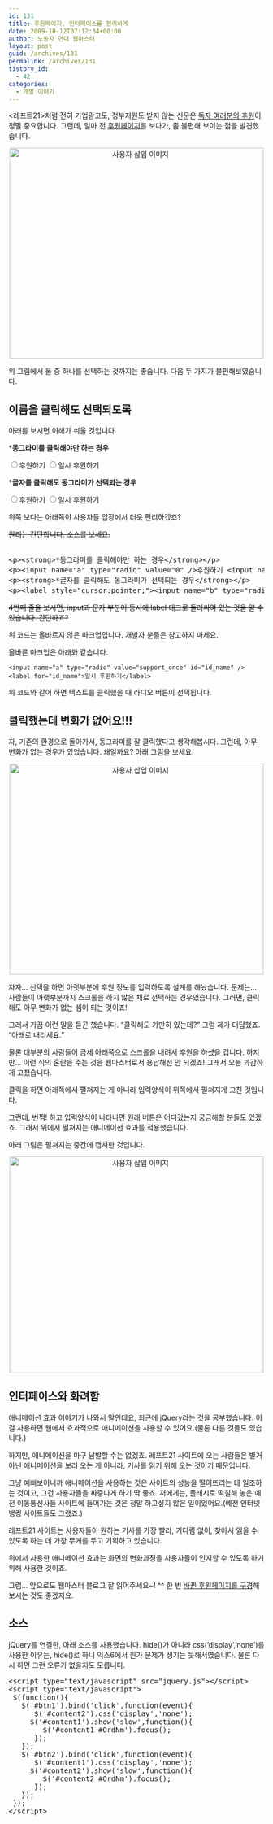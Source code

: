 ```yaml
---
id: 131
title: 후원페이지, 인터페이스를 편리하게
date: 2009-10-12T07:12:34+00:00
author: 노동자 연대 웹마스터
layout: post
guid: /archives/131
permalink: /archives/131
tistory_id:
  - 42
categories:
  - 개발 이야기
---
```

&lt;레프트21>처럼 전혀 기업광고도, 정부지원도 받지 않는 신문은 <a target="_blank" href="http://wspaper.org/B_support.php?from=webmasterBlog">독자 여러분의 후원</a>이 정말 중요합니다. 그런데, 얼마 전 <a target="_blank" href="http://wspaper.org/B_support.php?from=webmasterBlog">후원페이지</a>를 보다가, 좀 불편해 보이는 점을 발견했습니다.

<div class="imageblock center" style="text-align: center; clear: both;">
  <img src="/attach/3/cfile23.uf.1262AD4A4D0847211D8A3B.png" alt="사용자 삽입 이미지" height="415" width="500" />
</div>



위 그림에서 둘 중 하나를 선택하는 것까지는 좋습니다. 다음 두 가지가 불편해보였습니다.

## 이름을 클릭해도 선택되도록

아래를 보시면 이해가 쉬울 것입니다.

***동그라미를 클릭해야만 하는 경우**

<input name="a" type="radio" value="0" />후원하기 <input name="b" type="radio" value="0" />일시 후원하기

***글자를 클릭해도 동그라미가 선택되는 경우**

<label style="cursor:pointer;"><input name="a" type="radio" value="0" />후원하기</label> <label style="cursor:pointer;"><input name="b" type="radio" value="0" />일시 후원하기</label>

위쪽 보다는 아래쪽이 사용자들 입장에서 더욱 편리하겠죠?

<s>원리는 간단합니다. 소스를 보세요.</s>

<pre title="code" class="brush: xhtml;"><!--이 코드는 마크업에 맞지 않는 코드이니 참고하지 마시고 아래쪽 코드를 참고하세요.-->
&lt;p&gt;&lt;strong&gt;*동그라미를 클릭해야만 하는 경우&lt;/strong&gt;&lt;/p&gt;
&lt;p&gt;&lt;input name="a" type="radio" value="0" /&gt;후원하기 &lt;input name="a" type="radio" value="0" /&gt;일시 후원하기&lt;/p&gt;
&lt;p&gt;&lt;strong&gt;*글자를 클릭해도 동그라미가 선택되는 경우&lt;/strong&gt;&lt;/p&gt;
&lt;p&gt;&lt;label style="cursor:pointer;"&gt;&lt;input name="b" type="radio" value="0" /&gt;후원하기&lt;/label&gt; &lt;label style="cursor:pointer;"&gt;&lt;input name="b" type="radio" value="0" /&gt;일시 후원하기&lt;/label&gt;&lt;/p&gt;</pre>

<s>4번째 줄을 보시면, input과 문자 부분이 동시에 label 태그로 둘러싸여 있는 것을 알 수 있습니다. 간단하죠?</s>

위 코드는 올바르지 않은 마크업입니다. 개발자 분들은 참고하지 마세요.

올바른 마크업은 아래와 같습니다.

<pre class="hljs"><code class="">&lt;input name="a" type="radio" value="support_once" id="id_name" /&gt;&lt;label for="id_name"&gt;일시 후원하기&lt;/label&gt;</code></pre>

위 코드와 같이 하면 텍스트를 클릭했을 때 라디오 버튼이 선택됩니다.

## 클릭했는데 변화가 없어요!!!

자, 기존의 환경으로 돌아가서, 동그라미를 잘 클릭했다고 생각해봅시다. 그런데, 아무 변화가 없는 경우가 있었습니다. 왜일까요? 아래 그림을 보세요.

<div class="imageblock center" style="text-align: center; clear: both;">
  <img src="/attach/3/cfile23.uf.1262AD4A4D0847211D8A3B.png" alt="사용자 삽입 이미지" height="415" width="500" />
</div>



자자&#8230; 선택을 하면 아랫부분에 후원 정보를 입력하도록 설계를 해놨습니다. 문제는&#8230; 사람들이 아랫부분까지 스크롤을 하지 않은 채로 선택하는 경우였습니다. 그러면, 클릭해도 아무 변화가 없는 셈이 되는 것이죠!

그래서 가끔 이런 말을 듣곤 했습니다. “클릭해도 가만히 있는데?” 그럼 제가 대답했죠. “아래로 내리세요.”

물론 대부분의 사람들이 금세 아래쪽으로 스크롤을 내려서 후원을 하셨을 겁니다. 하지만&#8230; 이런 식의 혼란을 주는 것을 웹마스터로서 용납해선 안 되겠죠! 그래서 오늘 과감하게 고쳤습니다.

클릭을 하면 아래쪽에서 펼쳐지는 게 아니라 입력양식이 위쪽에서 펼쳐지게 고친 것입니다.

그런데, 번쩍! 하고 입력양식이 나타나면 원래 버튼은 어디갔는지 궁금해할 분들도 있겠죠. 그래서 위에서 펼쳐지는 애니메이션 효과를 적용했습니다.

아래 그림은 펼쳐지는 중간에 캡쳐한 것입니다.

<div class="imageblock center" style="text-align: center; clear: both;">
  <img src="/attach/3/cfile1.uf.17652A484D0847210D4C74.png" alt="사용자 삽입 이미지" height="426" width="500" />
</div>



## 인터페이스와 화려함

애니메이션 효과 이야기가 나와서 말인데요, 최근에 jQuery라는 것을 공부했습니다. 이걸 사용하면 웹에서 효과적으로 애니메이션을 사용할 수 있어요.(물론 다른 것들도 있습니다.)

하지만, 애니메이션을 마구 남발할 수는 없겠죠. 레프트21 사이트에 오는 사람들은 별거 아닌 애니메이션을 보러 오는 게 아니라, 기사를 읽기 위해 오는 것이기 때문입니다.

그냥 예뻐보이니까 애니메이션을 사용하는 것은 사이트의 성능을 떨어뜨리는 데 일조하는 것이고, 그건 사용자들을 짜증나게 하기 딱 좋죠. 저에게는, 플래시로 떡칠해 놓은 예전 이동통신사들 사이트에 들어가는 것은 정말 하고싶지 않은 일이었어요.(예전 인터넷 뱅킹 사이트들도 그랬죠.)

레프트21 사이트는 사용자들이 원하는 기사를 가장 빨리, 기다림 없이, 찾아서 읽을 수 있도록 하는 데 가장 무게를 두고 기획하고 있습니다.

위에서 사용한 애니메이션 효과는 화면의 변화과정을 사용자들이 인지할 수 있도록 하기 위해 사용한 것이죠.

그럼&#8230; 앞으로도 웹마스터 블로그 잘 읽어주세요~! ^^ 한 번 <a target="_blank" href="http://wspaper.org/B_support.php?from=webmasterBlog">바뀐 후원페이지를 구경</a>해 보시는 것도 좋겠지요.

## 소스

jQuery를 연결한, 아래 소스를 사용했습니다. hide()가 아니라 css(‘display’,’none’)를 사용한 이유는, hide()로 하니 익스6에서 원가 문제가 생기는 듯해서였습니다. 물론 다시 하면 그런 오류가 없을지도 모릅니다.

<pre title="code" class="brush: jscript;">&lt;script type="text/javascript" src="jquery.js"&gt;&lt;/script&gt;
&lt;script type="text/javascript"&gt;
 $(function(){
   $('#btn1').bind('click',function(event){
      $('#content2').css('display','none');
     $('#content1').show('slow',function(){
        $('#content1 #OrdNm').focus();
      });
   });
   $('#btn2').bind('click',function(event){
      $('#content1').css('display','none');
     $('#content2').show('slow',function(){
        $('#content2 #OrdNm').focus();
      });
   });
 });
&lt;/script&gt;</pre>